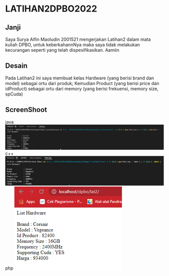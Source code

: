 # LATIHAN2DPBO2022

## Janji
Saya Surya Alfin Maoludin 2001521 mengerjakan Latihan2
		dalam mata kuliah DPBO, untuk keberkahannNya maka
		saya tidak melakukan kecurangan seperti yang telah
		dispesifikasikan. Aamiin
    
## Desain
Pada Latihan2 ini saya membuat kelas Hardware (yang berisi brand dan model) sebagai ortu dari produk; Kemudian Product (yang berisi price dan idProduct) sebagai ortu dari memory (yang berisi frekuensi, memory size, spCuda)

## ScreenShoot
java
<img src = "https://github.com/Alfinnnnn/LATIHAN2DPBO2022/blob/main/ss/lat2a%20-%20java.png">
<br/>
c++
<img src = "https://github.com/Alfinnnnn/LATIHAN2DPBO2022/blob/main/ss/lat2b%20-%20cpp.png">
<br/>
php
<img src = "https://github.com/Alfinnnnn/LATIHAN2DPBO2022/blob/main/ss/lat2b%20-%20php.png">
<br/>
